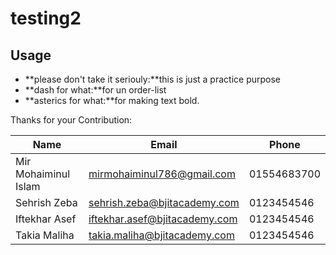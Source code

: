 # testing2

## Usage

- **please don't take it seriouly:**this is just a practice purpose 
- **dash for what:**for un order-list
- **asterics for what:**for making text bold.

Thanks for your Contribution:

|Name|Email|Phone|
|--------|-------|---------|
|Mir Mohaiminul Islam|mirmohaiminul786@gmail.com|01554683700|
|Sehrish Zeba|sehrish.zeba@bjitacademy.com|0123454546|
|Iftekhar Asef|iftekhar.asef@bjitacademy.com|0123454546|
|Takia Maliha|takia.maliha@bjitacademy.com|0123454546|


